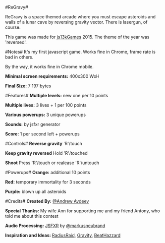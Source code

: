#ReGravy#

ReGravy is a space themed arcade where you must escape asteroids and walls of a lunar cave by reversing gravity vector.
There is lasergun, of course.

This game was made for [js13kGames](http://js13kgames.com) 2015. The theme of the year was 'reversed'.

#Notes#
It's my first javascript game. Works fine in Chrome, frame rate is bad in others.

By the way, it works fine in Chrome mobile.

**Minimal screen requirements:** 400x300 WxH

**Final Size:** 7 197 bytes

#Features#
**Multiple levels:** new one per 10 points

**Multiple lives:** 3 lives + 1 per 100 points

**Various powerups:** 3 unique powerups

**Sounds:** by jsfxr generator

**Score:** 1 per second left + powerups

#Controls#
**Reverse gravity** 'R'/touch

**Keep gravity reversed** Hold 'R'/touched

**Shoot** Press 'R'/touch or realease 'R'/untouch

#Powerups#
**Orange:** additional 10 points

**Red:** temporary immortality for 3 seconds

**Purple:** blown up all asteroids

#Credits#
**Created By:** [@Andrew Avdeev](https://twitter.com/_AvdeevAndrew)  

**Special Thanks:** My wife Ann for supporting me and my friend Antony, who told me about this contest

**Audio Processing:** [JSFXR](https://github.com/mneubrand/jsfxr) by [@markusneubrand](https://twitter.com/markusneubrand)  

**Inspiration and Ideas:** [RadiusRaid](http://js13kgames.com/entries/radius-raid), [Gravity](http://js13kgames.com/entries/gravity), [BeatHazzard](https://en.wikipedia.org/wiki/Beat_Hazard)
